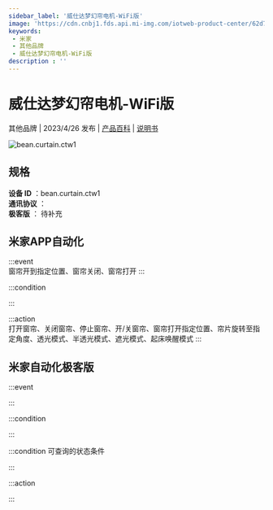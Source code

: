 ```yaml
---
sidebar_label: '威仕达梦幻帘电机-WiFi版'
image: 'https://cdn.cnbj1.fds.api.mi-img.com/iotweb-product-center/62d766b16e980ce8ef9368208daf32a9_1681363260524.png?GalaxyAccessKeyId=AKVGLQWBOVIRQ3XLEW&Expires=9223372036854775807&Signature=tiovscBjFboibCxTPoaNrtZ/qfU='
keywords: 
 - 米家
 - 其他品牌
 - 威仕达梦幻帘电机-WiFi版
description : ''
---
```

# 威仕达梦幻帘电机-WiFi版

其他品牌 | 2023/4/26 发布 | [产品百科](https://home.mi.com/webapp/content/baike/product/index.html?model=bean.curtain.ctw1/) | [说明书](https://home.mi.com/views/introduction.html?model=bean.curtain.ctw1&region=cn)

![bean.curtain.ctw1](https://cdn.cnbj1.fds.api.mi-img.com/iotweb-product-center/62d766b16e980ce8ef9368208daf32a9_1681363260524.png?GalaxyAccessKeyId=AKVGLQWBOVIRQ3XLEW&Expires=9223372036854775807&Signature=tiovscBjFboibCxTPoaNrtZ/qfU=)

## 规格  
> 
**设备 ID** ：bean.curtain.ctw1  
**通讯协议** ：  
**极客版**  ： 待补充 


## 米家APP自动化  

:::event  
窗帘开到指定位置、窗帘关闭、窗帘打开
:::

:::condition  

:::

:::action   
打开窗帘、关闭窗帘、停止窗帘、开/关窗帘、窗帘打开指定位置、帘片旋转至指定角度、透光模式、半透光模式、遮光模式、起床唤醒模式
:::

## 米家自动化极客版  

:::event  

:::

:::condition  

:::

:::condition 可查询的状态条件  

:::

:::action  

:::

        
